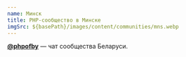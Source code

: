 ```yaml
---
name: Минск
title: PHP-сообщество в Минске
imgSrc: ${basePath}/images/content/communities/mns.webp
---
```


**[@phpofby](https://t.me/phpofby)** — чат сообщества Беларуси.
